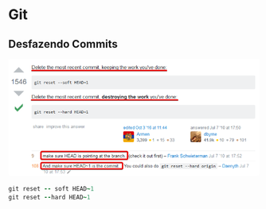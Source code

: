 # Git

## Desfazendo Commits

![](.gitbook/assets/image%20%284%29.png)

```coffeescript
git reset -- soft HEAD~1
git reset --hard HEAD~1
```

